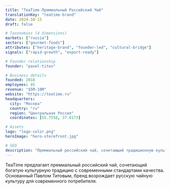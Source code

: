 ```yaml
---
title: "TeaTime Премиальный Российский Чай"
translationKey: "teatime-brand"
date: 2024-10-15
draft: false

# Taxonomies (4 dimensions)
markets: ["russia"]
sectors: ["gourmet-foods"]
attributes: ["heritage-brand", "founder-led", "cultural-bridge"]
signals: ["rapid-growth", "export-ready"]

# Founder relationship
founder: "pavel-titov"

# Business details
founded: 2018
employees: 45
revenue: "$5M-10M"
website: "https://teatime.ru"
headquarters:
  city: "Москва"
  country: "ru"
  region: "Центральная Россия"
  coordinates: [55.7558, 37.6173]

# Assets
logo: "logo-color.png"
heroImage: "hero-storefront.jpg"

# SEO
description: "Премиальный российский чай, сочетающий традиционную культуру с современными стандартами качества"
---
```


TeaTime предлагает премиальный российский чай, сочетающий богатую культурную традицию с современными стандартами качества. Основанный Павлом Титовым, бренд возрождает русскую чайную культуру для современного потребителя.

